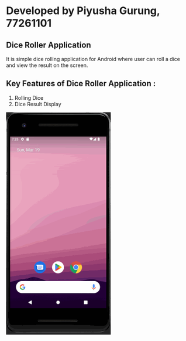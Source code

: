 # Developed by Piyusha Gurung, 77261101

## Dice Roller Application

It is simple dice rolling application for Android where user can roll a dice and view the result on the screen.

## Key Features of Dice Roller Application :

1. Rolling Dice 
2. Dice Result Display

![](DiceRoller.gif)